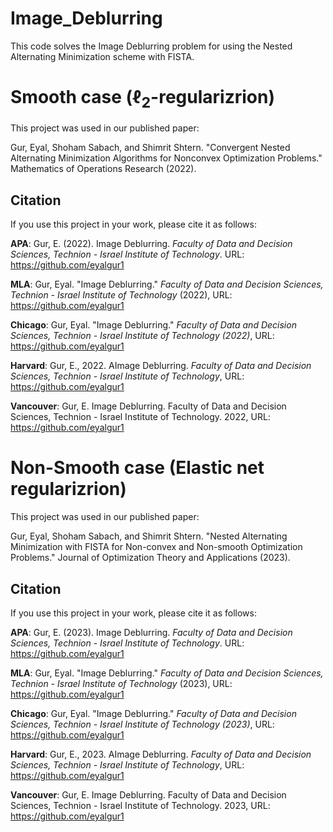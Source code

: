 # Image_Deblurring
This code solves the Image Deblurring problem for using the Nested Alternating Minimization scheme with FISTA.

# Smooth case ($\ell_2$-regularizrion)
This project was used in our published paper:

Gur, Eyal, Shoham Sabach, and Shimrit Shtern. "Convergent Nested Alternating Minimization Algorithms for Nonconvex Optimization Problems." Mathematics of Operations Research (2022).
## Citation
If you use this project in your work, please cite it as follows:

**APA**:
Gur, E. (2022). Image Deblurring. _Faculty of Data and Decision Sciences, Technion - Israel Institute of Technology_. URL: https://github.com/eyalgur1

**MLA**:
Gur, Eyal. "Image Deblurring." _Faculty of Data and Decision Sciences, Technion - Israel Institute of Technology_ (2022), URL: https://github.com/eyalgur1

**Chicago**:
Gur, Eyal. "Image Deblurring." _Faculty of Data and Decision Sciences, Technion - Israel Institute of Technology (2022)_, URL: https://github.com/eyalgur1

**Harvard**:
Gur, E., 2022. AImage Deblurring. _Faculty of Data and Decision Sciences, Technion - Israel Institute of Technology_, URL: https://github.com/eyalgur1

**Vancouver**:
Gur, E. Image Deblurring. Faculty of Data and Decision Sciences, Technion - Israel Institute of Technology. 2022, URL: https://github.com/eyalgur1


# Non-Smooth case (Elastic net regularizrion)
This project was used in our published paper:

Gur, Eyal, Shoham Sabach, and Shimrit Shtern. "Nested Alternating Minimization with FISTA for Non-convex and Non-smooth Optimization Problems." Journal of Optimization Theory and Applications (2023).
## Citation
If you use this project in your work, please cite it as follows:

**APA**:
Gur, E. (2023). Image Deblurring. _Faculty of Data and Decision Sciences, Technion - Israel Institute of Technology_. URL: https://github.com/eyalgur1

**MLA**:
Gur, Eyal. "Image Deblurring." _Faculty of Data and Decision Sciences, Technion - Israel Institute of Technology_ (2023), URL: https://github.com/eyalgur1

**Chicago**:
Gur, Eyal. "Image Deblurring." _Faculty of Data and Decision Sciences, Technion - Israel Institute of Technology (2023)_, URL: https://github.com/eyalgur1

**Harvard**:
Gur, E., 2023. AImage Deblurring. _Faculty of Data and Decision Sciences, Technion - Israel Institute of Technology_, URL: https://github.com/eyalgur1

**Vancouver**:
Gur, E. Image Deblurring. Faculty of Data and Decision Sciences, Technion - Israel Institute of Technology. 2023, URL: https://github.com/eyalgur1
